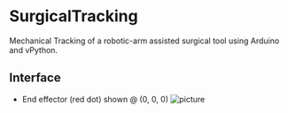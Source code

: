 # SurgicalTracking

Mechanical Tracking of a robotic-arm assisted surgical tool using Arduino and vPython.






Interface
--
- End effector (red dot) shown @ (0, 0, 0)
![picture](https://github.com/anthonytwh/SurgicalTracking/blob/master/Tracker%20UI.png "Visual Tracker UI")
